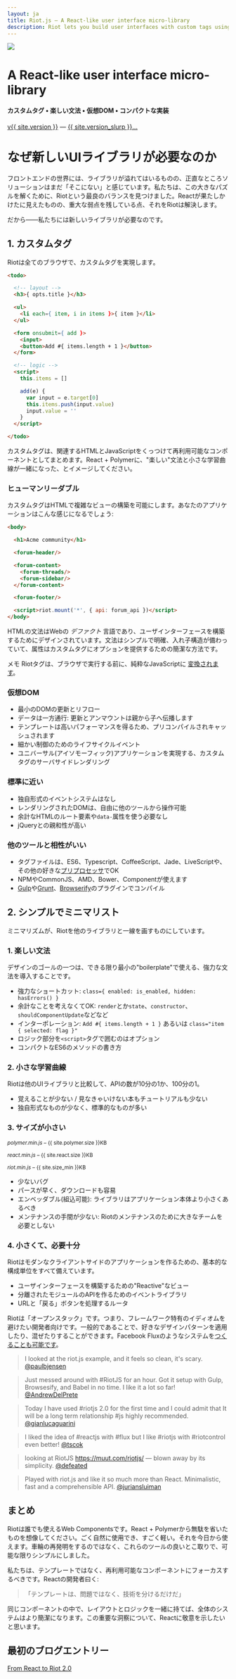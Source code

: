 ```yaml
---
layout: ja
title: Riot.js — A React-like user interface micro-library
description: Riot lets you build user interfaces with custom tags using simple and enjoyable syntax. It uses a virtual DOM similar to React but faster. Riot is very tiny compared to industry standards. We think there is a clear need for another UI library.
---
```


<div id="hero">
  <img src="/img/logo/riot240x.png">
  <h1>A React-like user interface micro-library</h1>
  <h4>カスタムタグ • 楽しい文法 • 仮想DOM • コンパクトな実装</h4>

  <div id="version-slurp">
    <a href="/download/" class="tag blue">v{{ site.version }}</a> &mdash;
    <a href="/release-notes/">{{ site.version_slurp }}&hellip;</a>
  </div>

</div>


# なぜ新しいUIライブラリが必要なのか

フロントエンドの世界には、ライブラリが溢れてはいるものの、正直なところソリューションはまだ「そこにない」と感じています。私たちは、この大きなパズルを解くために、Riotという最良のバランスを見つけました。Reactが果たしかけたに見えたものの、重大な弱点を残している点、それをRiotは解決します。

だから——私たちには新しいライブラリが必要なのです。

## 1. カスタムタグ

Riotは全てのブラウザで、カスタムタグを実現します。

``` html
<todo>

  <!-- layout -->
  <h3>{ opts.title }</h3>

  <ul>
    <li each={ item, i in items }>{ item }</li>
  </ul>

  <form onsubmit={ add }>
    <input>
    <button>Add #{ items.length + 1 }</button>
  </form>

  <!-- logic -->
  <script>
    this.items = []

    add(e) {
      var input = e.target[0]
      this.items.push(input.value)
      input.value = ''
    }
  </script>

</todo>
```
カスタムタグは、関連するHTMLとJavaScriptをくっつけて再利用可能なコンポーネントとしてまとめます。React + Polymerに、"楽しい"文法と小さな学習曲線が一緒になった、とイメージしてください。


### ヒューマンリーダブル

カスタムタグはHTMLで複雑なビューの構築を可能にします。あなたのアプリケーションはこんな感じになるでしょう:

``` html
<body>

  <h1>Acme community</h1>

  <forum-header/>

  <forum-content>
    <forum-threads/>
    <forum-sidebar/>
  </forum-content>

  <forum-footer/>

  <script>riot.mount('*', { api: forum_api })</script>
</body>
```

HTMLの文法はWebの *デファクト* 言語であり、ユーザインターフェースを構築するためにデザインされています。文法はシンプルで明確、入れ子構造が備わっていて、属性はカスタムタグにオプションを提供するための簡潔な方法です。

<span class="tag">メモ</span> Riotタグは、ブラウザで実行する前に、純粋なJavaScriptに [変換されます](/ja/guide/compiler/)。


### 仮想DOM
- 最小のDOMの更新とリフロー
- データは一方通行: 更新とアンマウントは親から子へ伝播します
- テンプレートは高いパフォーマンスを得るため、プリコンパイルされキャッシュされます
- 細かい制御のためのライフサイクルイベント
- ユニバーサル(アイソモーフィック)アプリケーションを実現する、カスタムタグのサーバサイドレンダリング


### 標準に近い
- 独自形式のイベントシステムはなし
- レンダリングされたDOMは、自由に他のツールから操作可能
- 余計なHTMLのルート要素や`data-`属性を使う必要なし
- jQueryとの親和性が高い


### 他のツールと相性がいい
- タグファイルは、ES6、Typescript、CoffeeScript、Jade、LiveScriptや、その他の好きな[プリプロセッサ](/ja/guide/compiler/#%E3%83%97%E3%83%AA%E3%83%97%E3%83%AD%E3%82%BB%E3%83%83%E3%82%B5)でOK
- NPMやCommonJS、AMD、Bower、Componentが使えます
- [Gulp](https://github.com/e-jigsaw/gulp-riot)や[Grunt](https://github.com/ariesjia/grunt-riot)、[Browserify](https://github.com/jhthorsen/riotify)のプラグインでコンパイル



## 2. シンプルでミニマリスト

ミニマリズムが、Riotを他のライブラリと一線を画すものにしています。


### 1. 楽しい文法

デザインのゴールの一つは、できる限り最小の"boilerplate"で使える、強力な文法を導入することです。

- 強力なショートカット: `class={ enabled: is_enabled, hidden: hasErrors() }`
- 余計なことを考えなくてOK: `render`とか`state`、`constructor`、`shouldComponentUpdate`などなど
- インターポレーション: `Add #{ items.length + 1 }` あるいは `class="item { selected: flag }"`
- ロジック部分を`<script>`タグで囲むのはオプション
- コンパクトなES6のメソッドの書き方


### 2. 小さな学習曲線

Riotは他のUIライブラリと比較して、APIの数が10分の1か、100分の1。

- 覚えることが少ない / 見なきゃいけない本もチュートリアルも少ない
- 独自形式なものが少なく、標準的なものが多い


### 3. サイズが小さい

<small><em>polymer.min.js</em> – {{ site.polymer.size }}KB</small>
<span class="bar red"></span>

<small><em>react.min.js</em> – {{ site.react.size }}KB</small>
<span class="bar red" style="width: {{ site.react.size | divided_by: site.polymer.size | times: 100 }}%"></span>

<small><em>riot.min.js</em> – {{ site.size_min }}KB</small>
<span class="bar blue" style="width: {{ site.size_min | divided_by: site.polymer.size | times: 100 }}%"></span>


- 少ないバグ
- パースが早く、ダウンロードも容易
- エンベッダブル(組込可能): ライブラリはアプリケーション本体より小さくあるべき
- メンテナンスの手間が少ない: Riotのメンテナンスのために大きなチームを必要としない


### 4. 小さくて、必要十分

Riotはモダンなクライアントサイドのアプリケーションを作るための、基本的な構成単位をすべて備えています。

- ユーザインターフェースを構築するための"Reactive"なビュー
- 分離されたモジュールのAPIを作るためのイベントライブラリ
- URLと「戻る」ボタンを処理するルータ

Riotは「オープンスタック」です。つまり、フレームワーク特有のイディオムを避けたい開発者向けです。一般的であることで、好きなデザインパターンを適用したり、混ぜたりすることができます。Facebook Fluxのようなシステムを[つくることも可能です](https://github.com/jimsparkman/RiotControl)。


> I looked at the riot.js example, and it feels so clean, it's scary. [@paulbjensen](https://twitter.com/paulbjensen/status/558378720403419137)

> Just messed around with #RiotJS for an hour. Got it setup with Gulp, Browsesify, and Babel in no time. I like it a lot so far! [@AndrewDelPrete](https://twitter.com/AndrewDelPrete/status/630976295011127296)

> Today I have used #riotjs 2.0 for the first time and I could admit that It will be a long term relationship #js highly recommended. [@gianlucaguarini](https://twitter.com/gianlucaguarini/status/559756081862574080)

> I liked the idea of #reactjs with #flux but I like #riotjs with #riotcontrol even better!
[@tscok](https://twitter.com/tscok/status/580509124598829056)

> looking at RiotJS https://muut.com/riotjs/ — blown away by its simplicity. [@defeated](https://twitter.com/defeated/status/559215403541757952)

> Played with riot.js and like it so much more than React. Minimalistic, fast and a comprehensible API. [@juriansluiman](https://twitter.com/juriansluiman/status/560399379035865088)


## まとめ

Riotは誰でも使えるWeb Componentsです。React + Polymerから無駄を省いたものを想像してください。ごく自然に使用でき、すごく軽い。それを今日から使えます。車輪の再発明をするのではなく、これらのツールの良いとこ取りで、可能な限りシンプルにしました。

私たちは、テンプレートではなく、再利用可能なコンポーネントにフォーカスするべきです。Reactの開発者曰く:

> 「テンプレートは、問題ではなく、技術を分けるだけだ」

同じコンポーネントの中で、レイアウトとロジックを一緒に持てば、全体のシステムはより簡潔になります。この重要な洞察について、Reactに敬意を示したいと思います。


## 最初のブログエントリー

[From React to Riot 2.0](https://muut.com/blog/technology/riot-2.0/)
